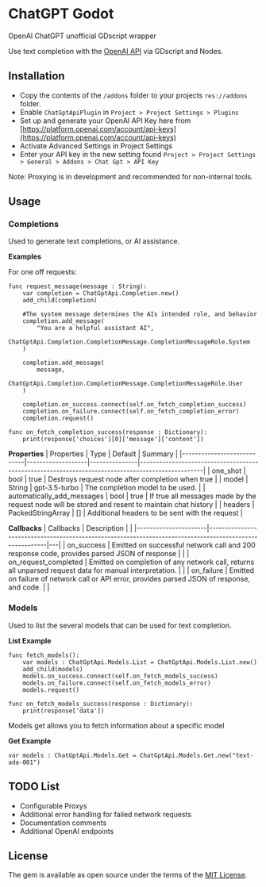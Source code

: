 
# ChatGPT Godot
OpenAI ChatGPT unofficial GDscript wrapper 

Use text completion with the [OpenAI API](https://openai.com/blog/openai-api) via GDscript and Nodes.


## Installation
* Copy the contents of the ``/addons`` folder to your projects ``res://addons`` folder.
* Enable ``ChatGptApiPlugin`` in ``Project > Project Settings > Plugins``
* Set up and generate your OpenAI API Key here from [https://platform.openai.com/account/api-keys](https://platform.openai.com/account/api-keys)
* Activate Advanced Settings in Project Settings
* Enter your API key in the new setting found ``Project > Project Settings > General > Addons > Chat Gpt > API Key``

Note: Proxying is in development and recommended for non-internal tools. 

## Usage

### Completions

Used to generate text completions, or AI assistance.

**Examples**

For one off requests:
```GDScript
func request_message(message : String):
	var completion = ChatGptApi.Completion.new()
	add_child(completion)
	
	#The system message determines the AIs intended role, and behavior
	completion.add_message(
		"You are a helpful assistant AI",
		ChatGptApi.Completion.CompletionMessage.CompletionMessageRole.System
	)
	
	completion.add_message(
		message,
		ChatGptApi.Completion.CompletionMessage.CompletionMessageRole.User
	)
	
	completion.on_success.connect(self.on_fetch_completion_success)
	completion.on_failure.connect(self.on_fetch_completion_error)
	completion.request()
	
func on_fetch_completion_success(response : Dictionary):
	print(response['choices'][0]['message']['content'])
```


**Properties**
| Properties                 | Type              | Default       | Summary                                                                                          |
|----------------------------|-------------------|---------------|--------------------------------------------------------------------------------------------------|
| one_shot                   | bool              | true          | Destroys request node after completion when true                                                 |
| model                      | String            | gpt-3.5-turbo | The completion model to be used.                                                                 |
| automatically_add_messages | bool              | true          | If true all messages made by the request node will be stored and resent to maintain chat history |
| headers                    | PackedStringArray | []            | Additional headers to be sent with the request                                                   |

**Callbacks**
| Callbacks            | Description                                                                                             |   |
|----------------------|---------------------------------------------------------------------------------------------------------|---|
| on_success           | Emitted on successful network call and 200 response code, provides parsed JSON of response              |   |
| on_request_completed | Emitted on completion of any network call, returns all unparsed request data for manual interpretation. |   |
| on_failure           | Emitted on failure of network call or API error, provides parsed JSON of response, and code.            |   |

### Models

Used to list the several models that can be used for text completion.

**List Example**
```GDScript
func fetch_models():
	var models : ChatGptApi.Models.List = ChatGptApi.Models.List.new()
	add_child(models)
	models.on_success.connect(self.on_fetch_models_success)
	models.on_failure.connect(self.on_fetch_models_error)
	models.request()
	
func on_fetch_models_success(response : Dictionary):
	print(response['data'])
```

Models get allows you to fetch information about a specific model

**Get Example**
```GDScript
var models : ChatGptApi.Models.Get = ChatGptApi.Models.Get.new("text-ada-001")
```


## TODO List
* Configurable Proxys
* Additional error handling for failed network requests
* Documentation comments
* Additional OpenAI endpoints

## License

The gem is available as open source under the terms of the  [MIT License](https://opensource.org/licenses/MIT).
